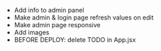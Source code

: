 - Add info to admin panel
- Make admin & login page refresh values on edit
- Make admin page responsive
- Add images
- BEFORE DEPLOY: delete TODO in App.jsx